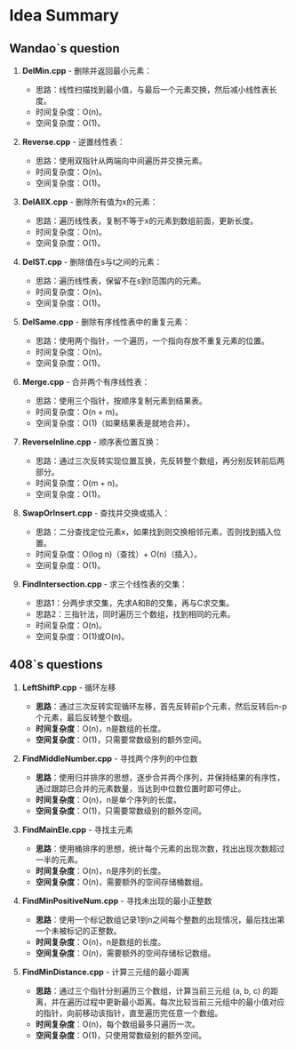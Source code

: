 # Idea Summary

## Wandao`s question

1. **DelMin.cpp** - 删除并返回最小元素：
   - 思路：线性扫描找到最小值，与最后一个元素交换，然后减小线性表长度。
   - 时间复杂度：O(n)。
   - 空间复杂度：O(1)。

2. **Reverse.cpp** - 逆置线性表：
   - 思路：使用双指针从两端向中间遍历并交换元素。
   - 时间复杂度：O(n)。
   - 空间复杂度：O(1)。

3. **DelAllX.cpp** - 删除所有值为x的元素：
   - 思路：遍历线性表，复制不等于x的元素到数组前面，更新长度。
   - 时间复杂度：O(n)。
   - 空间复杂度：O(1)。

4. **DelST.cpp** - 删除值在s与t之间的元素：
   - 思路：遍历线性表，保留不在s到t范围内的元素。
   - 时间复杂度：O(n)。
   - 空间复杂度：O(1)。

5. **DelSame.cpp** - 删除有序线性表中的重复元素：
   - 思路：使用两个指针，一个遍历，一个指向存放不重复元素的位置。
   - 时间复杂度：O(n)。
   - 空间复杂度：O(1)。

6. **Merge.cpp** - 合并两个有序线性表：
   - 思路：使用三个指针，按顺序复制元素到结果表。
   - 时间复杂度：O(n + m)。
   - 空间复杂度：O(1)（如果结果表是就地合并）。

7. **ReverseInline.cpp** - 顺序表位置互换：
   - 思路：通过三次反转实现位置互换，先反转整个数组，再分别反转前后两部分。
   - 时间复杂度：O(m + n)。
   - 空间复杂度：O(1)。
8. **SwapOrInsert.cpp** - 查找并交换或插入：
    - 思路：二分查找定位元素x，如果找到则交换相邻元素，否则找到插入位置。
    - 时间复杂度：O(log n)（查找）+ O(n)（插入）。
    - 空间复杂度：O(1)。

9. **FindIntersection.cpp** - 求三个线性表的交集：
   - 思路1：分两步求交集，先求A和B的交集，再与C求交集。
   - 思路2：三指针法，同时遍历三个数组，找到相同的元素。
   - 时间复杂度：O(n)。
   - 空间复杂度：O(1)或O(n)。

## 408`s questions

1. **LeftShiftP.cpp** - 循环左移
    - **思路**：通过三次反转实现循环左移，首先反转前p个元素，然后反转后n-p个元素，最后反转整个数组。
    - **时间复杂度**：O(n)，n是数组的长度。
    - **空间复杂度**：O(1)，只需要常数级别的额外空间。

2. **FindMiddleNumber.cpp** - 寻找两个序列的中位数
    - **思路**：使用归并排序的思想，逐步合并两个序列，并保持结果的有序性，通过跟踪已合并的元素数量，当达到中位数位置时即可停止。
    - **时间复杂度**：O(n)，n是单个序列的长度。
    - **空间复杂度**：O(1)，只需要常数级别的额外空间。

3. **FindMainEle.cpp** - 寻找主元素
    - **思路**：使用桶排序的思想，统计每个元素的出现次数，找出出现次数超过一半的元素。
    - **时间复杂度**：O(n)，n是序列的长度。
    - **空间复杂度**：O(n)，需要额外的空间存储桶数组。

4. **FindMinPositiveNum.cpp** - 寻找未出现的最小正整数
    - **思路**：使用一个标记数组记录1到n之间每个整数的出现情况，最后找出第一个未被标记的正整数。
    - **时间复杂度**：O(n)，n是数组的长度。
    - **空间复杂度**：O(n)，需要额外的空间存储标记数组。

5. **FindMinDistance.cpp** - 计算三元组的最小距离
   - **思路**：通过三个指针分别遍历三个数组，计算当前三元组 (a, b, c) 的距离，并在遍历过程中更新最小距离。每次比较当前三元组中的最小值对应的指针，向前移动该指针，直至遍历完任意一个数组。
   - **时间复杂度**：O(n)，每个数组最多只遍历一次。
   - **空间复杂度**：O(1)，只使用常数级别的额外空间。
